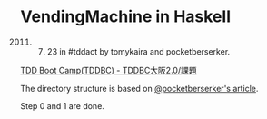 # VendingMachine in Haskell

2011. 7. 23 in #tddact by tomykaira and pocketberserker.

[TDD Boot Camp(TDDBC) - TDDBC大阪2.0/課題](http://devtesting.jp/tddbc/?TDDBC大阪2.0%2F課題)

The directory structure is based on [@pocketberserker's article](http://d.hatena.ne.jp/pocketberserker/20120612/1339490665).

Step 0 and 1 are done.
